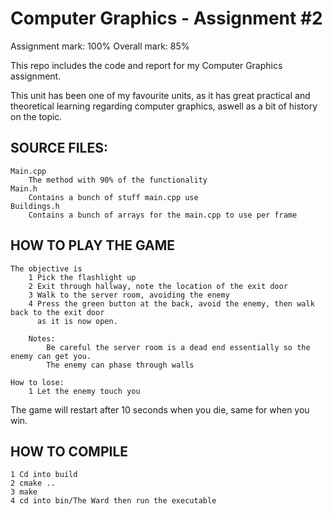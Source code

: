 # Computer Graphics - Assignment #2
Assignment mark: 100%
Overall mark: 85%

This repo includes the code and report for my Computer Graphics assignment. 

This unit has been one of my favourite units, as it has great practical and theoretical learning
regarding computer graphics, aswell as a bit of history on the topic. 

## SOURCE FILES:
    Main.cpp
        The method with 90% of the functionality
    Main.h 
        Contains a bunch of stuff main.cpp use
    Buildings.h
        Contains a bunch of arrays for the main.cpp to use per frame

## HOW TO PLAY THE GAME
    The objective is
        1 Pick the flashlight up
        2 Exit through hallway, note the location of the exit door
        3 Walk to the server room, avoiding the enemy
        4 Press the green button at the back, avoid the enemy, then walk back to the exit door
          as it is now open.
        
        Notes:
            Be careful the server room is a dead end essentially so the enemy can get you. 
            The enemy can phase through walls
    
    How to lose:
        1 Let the enemy touch you
        
The game will restart after 10 seconds when you die, same for when you win.
    
## HOW TO COMPILE

    1 Cd into build
    2 cmake ..
    3 make 
    4 cd into bin/The Ward then run the executable 



    
